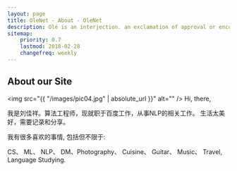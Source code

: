 ```yaml
---
layout: page
title: OleNet - About - OleNet
description: Olé is an interjection. an exclamation of approval or encouragement customary at bullfights, flamenco dancing, and other Spanish or Latin American events. noun.
sitemap:
    priority: 0.7
    lastmod: 2018-02-28
    changefreq: weekly
---
```

## About our Site

<span class="image left"><img src="{{ "/images/pic04.jpg" | absolute_url }}" alt="" /></span>
Hi, there,

我是刘佳祥。算法工程师，现就职于百度工作，从事NLP的相关工作。
生活太美好，需要记录和分享。

我有很多喜欢的事情, 包括但不限于:

CS、 ML、 NLP、 DM、Photography、 Cuisine、 Guitar、 Music、 Travel, Language Studying.


<!--
### Content is Imortant
<div class="box">
  <p>
  In saying that, a one-measure fits-all approach won't do the trick with regards to content promoting. Rather, an emphasis on making remarkable, high caliber and totally genuine content that is engaging, helpful and fascinating for customers will get you the crown. From content, video and symbolism to infographics, studies, online courses and podcasts, whatever your favored content medium is, guarantee it is shareable and pertinent to your industry.
  </p>
</div>

<span class="image left"><img src="{{ "/images/pic05.jpg" | absolute_url }}" alt="" /></span>
-->

